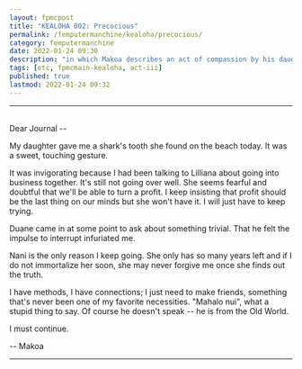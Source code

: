 ```yaml
---
layout: fpmcpost
title: "KEALOHA 002: Precocious"
permalink: /femputermanchine/kealoha/precocious/
category: femputermanchine
date: 2022-01-24 09:30
description: "in which Makoa describes an act of compassion by his daughter, Nani"
tags: [etc, fpmcmain-kealoha, act-iii]
published: true
lastmod: 2022-01-24 09:32
---
```

[//]: # (  1/24/22  -added)

*****

<br>Dear Journal --

My daughter gave me a shark's tooth she found on the beach today. It was a sweet, touching gesture.

It was invigorating because I had been talking to Lilliana about going into business together. It's still not going over well. She seems fearful and doubtful that we'll be able to turn a profit. I keep insisting that profit should be the last thing on our minds but she won't have it. I will just have to keep trying.

Duane came in at some point to ask about something trivial. That he felt the impulse to interrupt infuriated me. 

Nani is the only reason I keep going. She only has so many years left and if I do not immortalize her soon, she may never forgive me once she finds out the truth.

I have methods, I have connections; I just need to make friends, something that's never been one of my favorite necessities. "Mahalo nui", what a stupid thing to say. Of course he doesn't speak -- he is from the Old World.

I must continue.

-- Makoa

*****

